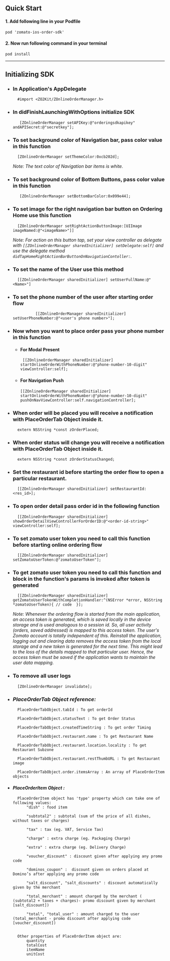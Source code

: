 
## Quick Start

####  1. Add following line in your Podfile
    pod 'zomato-ios-order-sdk'
#### 2.  Now run following command in your terminal
    pod install

* * *


## Initializing SDK

* ###   In Application's AppDelegate
		#import <ZO2Kit/ZOnlineOrderManager.h>    

* ### In didFinishLaunchingWithOptions initialize SDK
		 [ZOnlineOrderManager setAPIKey:@"orderingsdkapikey" andAPISecret:@"secretkey"];


* ### To set background color of Navigation bar,  pass color value in this function
		[ZOnlineOrderManager setThemeColor:0xcb202d];


	 *Note: The text color of Navigation bar items is white.*

* ### To set background color of Bottom Buttons, pass color value in this function
		 [ZOnlineOrderManager setBottomBarColor:0x099e44];

* ### To set image for the right navigation bar button on Ordering Home use this function
		[ZOnlineOrderManager setRightActionButtonImage:[UIImage imageNamed:@"<imageName>"]]


	 *Note: For action on this button tap, set your view controller as delegate with `[[ZOnlineOrderManager sharedInitializer] setDelegate:self]` and use the delegate method `didTapHomeRightActionBarButtonOnNavigationContoller:`.*

* ### To set the name of the User use this method

		[[ZOnlineOrderManager sharedInitializer] setUserFullName:@"<Name>"]

* ### To set the phone number of the user after starting order flow

		        [[ZOnlineOrderManager sharedInitializer] setUserPhoneNumber:@"<user's phone number>"];


* ### Now when you want to place order pass your phone number in this function

  * #### For Modal Present

		 [[ZOnlineOrderManager sharedInitializer] startOnlineOrderWithPhoneNumber:@"phone-number-10-digit" viewController:self];
		 
  * #### For Navigation Push
		[[ZOnlineOrderManager sharedInitializer] startOnlineOrderWithPhoneNumber:@"phone-number-10-digit" pushOnNavViewController:self.navigationController];

* ### When order will be placed you will receive a notification with PlaceOrderTab Object inside it.

		extern NSString *const zOrderPlaced;

* ### When order status will change you will receive a notification with PlaceOrderTab Object inside it.

		extern NSString *const zOrderStatusChanged;

* ### Set the restaurant id before starting the order flow to open a particular restaurant.

		[[ZOnlineOrderManager sharedInitializer] setRestaurantId:<res_id>];



* ### To open order detail pass order id in the following function
		[[ZOnlineOrderManager sharedInitializer] showOrderDetailViewControllerForOrderID:@"<order-id-string>" viewController:self];

* ### To set zomato user token you need to call this function before starting online ordering flow
		[[ZOnlineOrderManager sharedInitializer] setZomatoUserToken:@"zomatoUserToken"];

* ### To get zomato user token you need to call this function and block in the function's params is invoked after token is generated
		[[ZOnlineOrderManager sharedInitializer] getZomatoUserTokenWithCompletionHandler:^(NSError *error, NSString *zomatoUserToken){ // code  }];


	 *Note: Whenever the ordering flow is started from the main application, an access token is generated, which is saved locally in the device storage and is used analogous to a session id. So, all user activity (orders, saved addressed) is mapped to this access token. The user's Zomato account is totally independent of this. Reinstall the application, logging out and clearing data removes the access token from the local storage and a new token is generated for the next time. This might lead to the loss of the details mapped to that particular user. Hence, the access token must be saved if the application wants to maintain the user data mapping.*

* ### To remove all user logs
		[ZOnlineOrderManager invalidate];

* ### _PlaceOrderTab Object reference:_

		PlaceOrderTabObject.tabId : To get orderId

		PlaceOrderTabObject.statusText : To get Order Status

		PlaceOrderTabObject.createdTimeString : To get order Timing

		PlaceOrderTabObject.restaurant.name : To get Restaurant Name

		PlaceOrderTabObject.restaurant.location.locality : To get Restaurant Subzone

		PlaceOrderTabObject.restaurant.restThumbURL : To get Restaurant image
		
		PlaceOrderTabObject.order.itemsArray : An array of PlaceOrderItem objects


* #### _PlaceOrderItem Object :_
		
	    PlaceOrderItem object has 'type' property which can take one of following values:
			"dish" : food item 
	
			"subtotal2" : subtotal (sum of the price of all dishes, without taxes or charges)

			"tax" : tax (eg. VAT, Service Tax)

			"charge" : extra charge (eg. Packaging Charge)

			"extra" : extra charge (eg. Delivery Charge)

			"voucher_discount" : discount given after applying any promo code

			"dominos_coupon" :  discount given on orders placed at Domino’s after applying any promo code

			"salt_discount", "salt_discounts" : discount automatically given by the merchant

			"total_merchant" : amount charged by the merchant ( (subtotal2 + taxes + charges)- promo discount given by merchant [salt_discount])

			"total", "total_user" : amount charged to the user (total_merchant - promo discount after applying code [voucher_discount])


		Other properties of PlaceOrderItem object are: 
			quantity
			totalCost
			itemName
			unitCost

